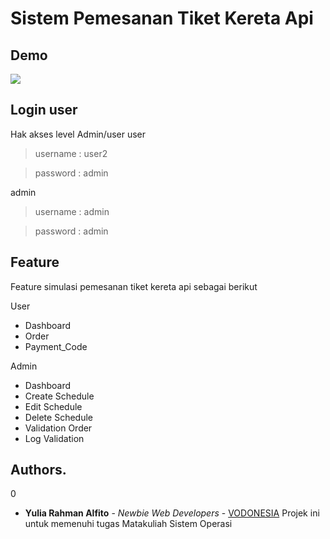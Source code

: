 # Sistem Pemesanan Tiket Kereta Api

## Demo
![](assets/image/home.png)

## Login user
Hak akses level Admin/user
user
> username : user2

> password : admin

admin
> username : admin

> password : admin




## Feature
Feature simulasi pemesanan tiket kereta api sebagai berikut

User
* Dashboard
* Order
* Payment_Code

Admin
* Dashboard
* Create Schedule
* Edit Schedule
* Delete Schedule
* Validation Order
* Log Validation


## Authors.
0

* **Yulia Rahman Alfito** - *Newbie Web Developers* - [VODONESIA](https://vodonesia.id)
Projek ini untuk memenuhi tugas Matakuliah Sistem Operasi
